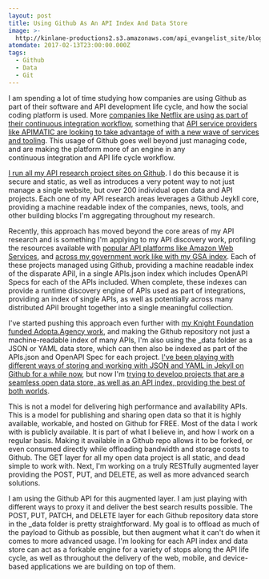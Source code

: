 ```yaml
---
layout: post
title: Using Github As An API Index And Data Store
image: >-
  http://kinlane-productions2.s3.amazonaws.com/api_evangelist_site/blog/jekyll_open_referral.png
atomdate: 2017-02-13T23:00:00.000Z
tags:
  - Github
  - Data
  - Git
---
```

I am spending a lot of time studying how companies are using Github as part of their software and API development life cycle, and how the social coding platform is used. More [companies like Netflix are using as part of their continuous integration workflow](http://techblog.netflix.com/2017/02/introducing-hubcommander.html), something that [API service providers like APIMATIC are looking to take advantage of with a new wave of services and tooling](http://apievangelist.com/2016/10/05/evolving-the-api-sdk-with-apimatic-dx-kits/). This usage of Github goes well beyond just managing code, and are making the platform more of an engine in any continuous integration and API life cycle workflow.

[I run all my API research project sites on Github](https://github.com/api-evangelist). I do this because it is secure and static, as well as introduces a very potent way to not just manage a single website, but over 200 individual open data and API projects. Each one of my API research areas leverages a Github Jeykll core, providing a machine readable index of the companies, news, tools, and other building blocks I'm aggregating throughout my research.

Recently, this approach has moved beyond the core areas of my API research and is something I'm applying to my API discovery work, profiling the resources available with [popular API platforms like Amazon Web Services](http://amazon.web.services.stack.network/), and [across my government work like with my GSA index](http://gsa.index.apievangelist.com/). Each of these projects managed using Github, providing a machine readable index of the disparate APiI, in a single APIs.json index which includes OpenAPI Specs for each of the APIs included. When complete, these indexes can provide a runtime discovery engine of APIs used as part of integrations, providing an index of single APIs, as well as potentially across many distributed APiI brought together into a single meaningful collection.

I've started pushing this approach even further with [my Knight Foundation funded Adopta.Agency work](http://adopta.agency), and making the Github repository not just a machine-readable index of many APIs, I'm also using the \_data folder as a JSON or YAML data store, which can then also be indexed as part of the APIs.json and OpenAPI Spec for each project. [I've been playing with different ways of storing and working with JSON and YAML in Jekyll on Github for a while now](http://xml.son.yaml.jekyll.apievangelist.com/), but now I'm [trying to develop projects that are a seamless open data store, as well as an API index, providing the best of both worlds](http://jekyll.open.referral.adopta.agency/).

This is not a model for delivering high performance and availability APIs. This is a model for publishing and sharing open data so that it is highly available, workable, and hosted on Github for FREE. Most of the data I work with is publicly available. It is part of what I believe in, and how I work on a regular basis. Making it available in a Github repo allows it to be forked, or even consumed directly while offloading bandwidth and storage costs to Github. The GET layer for all my open data project is all static, and dead simple to work with. Next, I'm working on a truly RESTfully augmented layer providing the POST, PUT, and DELETE, as well as more advanced search solutions.

I am using the Github API for this augmented layer. I am just playing with different ways to proxy it and deliver the best search results possible. The POST, PUT, PATCH, and DELETE layer for each Github repository data store in the \_data folder is pretty straightforward. My goal is to offload as much of the payload to Github as possible, but then augment what it can't do when it comes to more advanced usage. I'm looking for each API index and data store can act as a forkable engine for a variety of stops along the API life cycle, as well as throughout the delivery of the web, mobile, and device-based applications we are building on top of them.